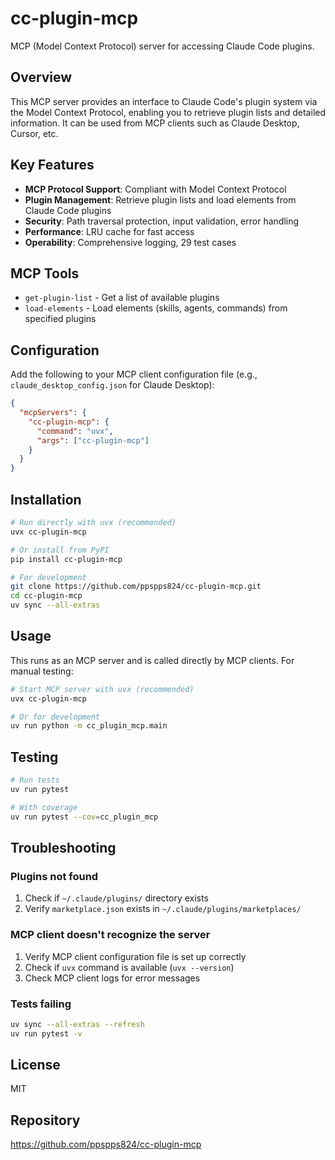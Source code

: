 # cc-plugin-mcp

MCP (Model Context Protocol) server for accessing Claude Code plugins.

## Overview

This MCP server provides an interface to Claude Code's plugin system via the Model Context Protocol, enabling you to retrieve plugin lists and detailed information. It can be used from MCP clients such as Claude Desktop, Cursor, etc.

## Key Features

- **MCP Protocol Support**: Compliant with Model Context Protocol
- **Plugin Management**: Retrieve plugin lists and load elements from Claude Code plugins
- **Security**: Path traversal protection, input validation, error handling
- **Performance**: LRU cache for fast access
- **Operability**: Comprehensive logging, 29 test cases

## MCP Tools

- `get-plugin-list` - Get a list of available plugins
- `load-elements` - Load elements (skills, agents, commands) from specified plugins

## Configuration

Add the following to your MCP client configuration file (e.g., `claude_desktop_config.json` for Claude Desktop):

```json
{
  "mcpServers": {
    "cc-plugin-mcp": {
      "command": "uvx",
      "args": ["cc-plugin-mcp"]
    }
  }
}
```

## Installation

```bash
# Run directly with uvx (recommended)
uvx cc-plugin-mcp

# Or install from PyPI
pip install cc-plugin-mcp

# For development
git clone https://github.com/ppspps824/cc-plugin-mcp.git
cd cc-plugin-mcp
uv sync --all-extras
```

## Usage

This runs as an MCP server and is called directly by MCP clients. For manual testing:

```bash
# Start MCP server with uvx (recommended)
uvx cc-plugin-mcp

# Or for development
uv run python -m cc_plugin_mcp.main
```

## Testing

```bash
# Run tests
uv run pytest

# With coverage
uv run pytest --cov=cc_plugin_mcp
```

## Troubleshooting

### Plugins not found
1. Check if `~/.claude/plugins/` directory exists
2. Verify `marketplace.json` exists in `~/.claude/plugins/marketplaces/`

### MCP client doesn't recognize the server
1. Verify MCP client configuration file is set up correctly
2. Check if `uvx` command is available (`uvx --version`)
3. Check MCP client logs for error messages

### Tests failing
```bash
uv sync --all-extras --refresh
uv run pytest -v
```

## License

MIT

## Repository

https://github.com/ppspps824/cc-plugin-mcp
